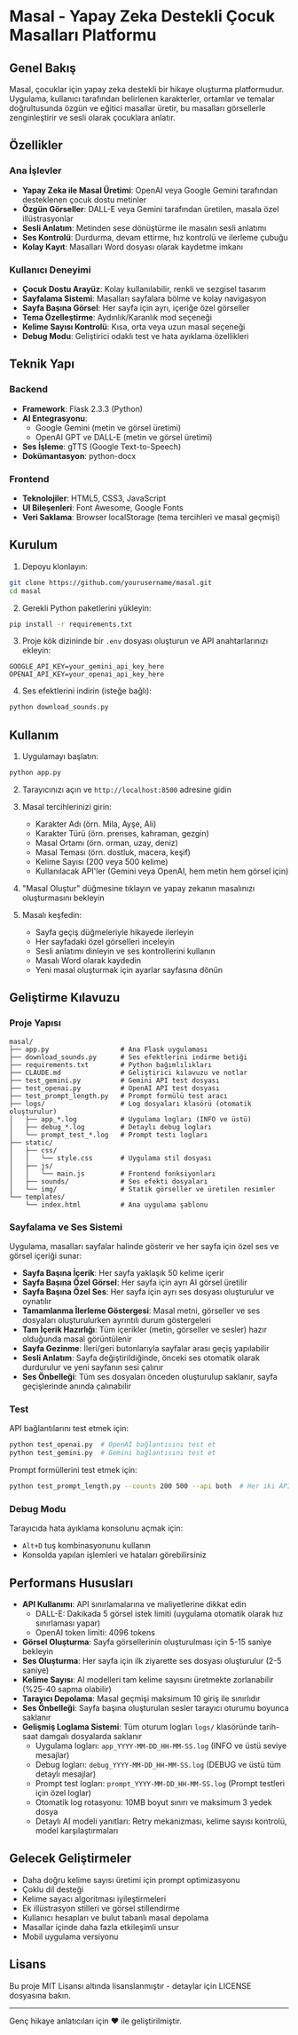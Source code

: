 # Masal - Yapay Zeka Destekli Çocuk Masalları Platformu

## Genel Bakış

Masal, çocuklar için yapay zeka destekli bir hikaye oluşturma platformudur. Uygulama, kullanıcı tarafından belirlenen karakterler, ortamlar ve temalar doğrultusunda özgün ve eğitici masallar üretir, bu masalları görsellerle zenginleştirir ve sesli olarak çocuklara anlatır.

## Özellikler

### Ana İşlevler
- **Yapay Zeka ile Masal Üretimi**: OpenAI veya Google Gemini tarafından desteklenen çocuk dostu metinler
- **Özgün Görseller**: DALL-E veya Gemini tarafından üretilen, masala özel illüstrasyonlar
- **Sesli Anlatım**: Metinden sese dönüştürme ile masalın sesli anlatımı
- **Ses Kontrolü**: Durdurma, devam ettirme, hız kontrolü ve ilerleme çubuğu
- **Kolay Kayıt**: Masalları Word dosyası olarak kaydetme imkanı

### Kullanıcı Deneyimi
- **Çocuk Dostu Arayüz**: Kolay kullanılabilir, renkli ve sezgisel tasarım
- **Sayfalama Sistemi**: Masalları sayfalara bölme ve kolay navigasyon
- **Sayfa Başına Görsel**: Her sayfa için ayrı, içeriğe özel görseller
- **Tema Özelleştirme**: Aydınlık/Karanlık mod seçeneği
- **Kelime Sayısı Kontrolü**: Kısa, orta veya uzun masal seçeneği
- **Debug Modu**: Geliştirici odaklı test ve hata ayıklama özellikleri

## Teknik Yapı

### Backend
- **Framework**: Flask 2.3.3 (Python)
- **AI Entegrasyonu**:
  - Google Gemini (metin ve görsel üretimi)
  - OpenAI GPT ve DALL-E (metin ve görsel üretimi)
- **Ses İşleme**: gTTS (Google Text-to-Speech)
- **Dokümantasyon**: python-docx

### Frontend
- **Teknolojiler**: HTML5, CSS3, JavaScript
- **UI Bileşenleri**: Font Awesome, Google Fonts
- **Veri Saklama**: Browser localStorage (tema tercihleri ve masal geçmişi)

## Kurulum

1. Depoyu klonlayın:
```bash
git clone https://github.com/yourusername/masal.git
cd masal
```

2. Gerekli Python paketlerini yükleyin:
```bash
pip install -r requirements.txt
```

3. Proje kök dizininde bir `.env` dosyası oluşturun ve API anahtarlarınızı ekleyin:
```
GOOGLE_API_KEY=your_gemini_api_key_here
OPENAI_API_KEY=your_openai_api_key_here
```

4. Ses efektlerini indirin (isteğe bağlı):
```bash
python download_sounds.py
```

## Kullanım

1. Uygulamayı başlatın:
```bash
python app.py
```

2. Tarayıcınızı açın ve `http://localhost:8500` adresine gidin

3. Masal tercihlerinizi girin:
   - Karakter Adı (örn. Mila, Ayşe, Ali)
   - Karakter Türü (örn. prenses, kahraman, gezgin)
   - Masal Ortamı (örn. orman, uzay, deniz)
   - Masal Teması (örn. dostluk, macera, keşif)
   - Kelime Sayısı (200 veya 500 kelime)
   - Kullanılacak API'ler (Gemini veya OpenAI, hem metin hem görsel için)

4. "Masal Oluştur" düğmesine tıklayın ve yapay zekanın masalınızı oluşturmasını bekleyin

5. Masalı keşfedin:
   - Sayfa geçiş düğmeleriyle hikayede ilerleyin
   - Her sayfadaki özel görselleri inceleyin
   - Sesli anlatımı dinleyin ve ses kontrollerini kullanın
   - Masalı Word olarak kaydedin
   - Yeni masal oluşturmak için ayarlar sayfasına dönün

## Geliştirme Kılavuzu

### Proje Yapısı
```
masal/
├── app.py                  # Ana Flask uygulaması
├── download_sounds.py      # Ses efektlerini indirme betiği  
├── requirements.txt        # Python bağımlılıkları
├── CLAUDE.md               # Geliştirici kılavuzu ve notlar
├── test_gemini.py          # Gemini API test dosyası
├── test_openai.py          # OpenAI API test dosyası
├── test_prompt_length.py   # Prompt formülü test aracı
├── logs/                   # Log dosyaları klasörü (otomatik oluşturulur)
│   ├── app_*.log           # Uygulama logları (INFO ve üstü)
│   ├── debug_*.log         # Detaylı debug logları
│   └── prompt_test_*.log   # Prompt testi logları
├── static/
│   ├── css/
│   │   └── style.css       # Uygulama stil dosyası
│   ├── js/
│   │   └── main.js         # Frontend fonksiyonları
│   ├── sounds/             # Ses efekti dosyaları
│   └── img/                # Statik görseller ve üretilen resimler
└── templates/
    └── index.html          # Ana uygulama şablonu
```

### Sayfalama ve Ses Sistemi

Uygulama, masalları sayfalar halinde gösterir ve her sayfa için özel ses ve görsel içeriği sunar:

- **Sayfa Başına İçerik**: Her sayfa yaklaşık 50 kelime içerir
- **Sayfa Başına Özel Görsel**: Her sayfa için ayrı AI görsel üretilir
- **Sayfa Başına Özel Ses**: Her sayfa için ayrı ses dosyası oluşturulur ve oynatılır
- **Tamamlanma İlerleme Göstergesi**: Masal metni, görseller ve ses dosyaları oluşturulurken ayrıntılı durum göstergeleri
- **Tam İçerik Hazırlığı**: Tüm içerikler (metin, görseller ve sesler) hazır olduğunda masal görüntülenir
- **Sayfa Gezinme**: İleri/geri butonlarıyla sayfalar arası geçiş yapılabilir
- **Sesli Anlatım**: Sayfa değiştirildiğinde, önceki ses otomatik olarak durdurulur ve yeni sayfanın sesi çalınır
- **Ses Önbelleği**: Tüm ses dosyaları önceden oluşturulup saklanır, sayfa geçişlerinde anında çalınabilir

### Test

API bağlantılarını test etmek için:
```bash
python test_openai.py  # OpenAI bağlantısını test et
python test_gemini.py  # Gemini bağlantısını test et
```

Prompt formüllerini test etmek için:
```bash
python test_prompt_length.py --counts 200 500 --api both  # Her iki API için belirli kelime sayılarını test et
```

### Debug Modu

Tarayıcıda hata ayıklama konsolunu açmak için:
- `Alt+D` tuş kombinasyonunu kullanın
- Konsolda yapılan işlemleri ve hataları görebilirsiniz

## Performans Hususları

- **API Kullanımı**: API sınırlamalarına ve maliyetlerine dikkat edin
  - DALL-E: Dakikada 5 görsel istek limiti (uygulama otomatik olarak hız sınırlaması yapar)
  - OpenAI token limiti: 4096 tokens
- **Görsel Oluşturma**: Sayfa görsellerinin oluşturulması için 5-15 saniye bekleyin
- **Ses Oluşturma**: Her sayfa için ilk ziyarette ses dosyası oluşturulur (2-5 saniye)
- **Kelime Sayısı**: AI modelleri tam kelime sayısını üretmekte zorlanabilir (%25-40 sapma olabilir)
- **Tarayıcı Depolama**: Masal geçmişi maksimum 10 giriş ile sınırlıdır
- **Ses Önbelleği**: Sayfa başına oluşturulan sesler tarayıcı oturumu boyunca saklanır
- **Gelişmiş Loglama Sistemi**: Tüm oturum logları `logs/` klasöründe tarih-saat damgalı dosyalarda saklanır
  - Uygulama logları: `app_YYYY-MM-DD_HH-MM-SS.log` (INFO ve üstü seviye mesajlar)
  - Debug logları: `debug_YYYY-MM-DD_HH-MM-SS.log` (DEBUG ve üstü tüm detaylı mesajlar)
  - Prompt test logları: `prompt_YYYY-MM-DD_HH-MM-SS.log` (Prompt testleri için özel loglar)
  - Otomatik log rotasyonu: 10MB boyut sınırı ve maksimum 3 yedek dosya
  - Detaylı AI modeli yanıtları: Retry mekanizması, kelime sayısı kontrolü, model karşılaştırmaları

## Gelecek Geliştirmeler

- Daha doğru kelime sayısı üretimi için prompt optimizasyonu
- Çoklu dil desteği
- Kelime sayacı algoritması iyileştirmeleri
- Ek illüstrasyon stilleri ve görsel stillendirme
- Kullanıcı hesapları ve bulut tabanlı masal depolama
- Masallar içinde daha fazla etkileşimli unsur
- Mobil uygulama versiyonu

## Lisans

Bu proje MIT Lisansı altında lisanslanmıştır - detaylar için LICENSE dosyasına bakın.

---

Genç hikaye anlatıcıları için ❤️ ile geliştirilmiştir.
